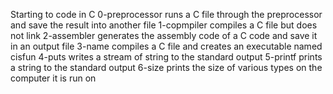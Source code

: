 Starting to code in C
0-preprocessor runs a C file through the preprocessor and save the result into another file
1-copmpiler compiles a C file but does not link
2-assembler generates the assembly code of a C code and save it in an output file
3-name compiles a C file and creates an executable named cisfun
4-puts writes a stream of string to the standard output
5-printf prints a string to the standard output
6-size prints the size of various types on the computer it is run on
